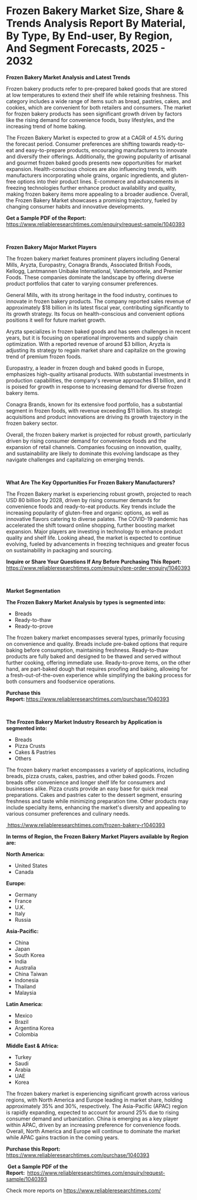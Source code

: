 <p><h1>Frozen Bakery Market Size, Share & Trends Analysis Report By Material, By Type, By End-user, By Region, And Segment Forecasts, 2025 - 2032</h1></p><p><strong>Frozen Bakery Market Analysis and Latest Trends</strong></p>
<p><p>Frozen bakery products refer to pre-prepared baked goods that are stored at low temperatures to extend their shelf life while retaining freshness. This category includes a wide range of items such as bread, pastries, cakes, and cookies, which are convenient for both retailers and consumers. The market for frozen bakery products has seen significant growth driven by factors like the rising demand for convenience foods, busy lifestyles, and the increasing trend of home baking.</p><p>The Frozen Bakery Market is expected to grow at a CAGR of 4.5% during the forecast period. Consumer preferences are shifting towards ready-to-eat and easy-to-prepare products, encouraging manufacturers to innovate and diversify their offerings. Additionally, the growing popularity of artisanal and gourmet frozen baked goods presents new opportunities for market expansion. Health-conscious choices are also influencing trends, with manufacturers incorporating whole grains, organic ingredients, and gluten-free options into their product lines. E-commerce and advancements in freezing technologies further enhance product availability and quality, making frozen bakery items more appealing to a broader audience. Overall, the Frozen Bakery Market showcases a promising trajectory, fueled by changing consumer habits and innovative developments.</p></p>
<p><strong>Get a Sample PDF of the Report:&nbsp;</strong> <a href="https://www.reliableresearchtimes.com/enquiry/request-sample/1040393?utm_campaign=1940&utm_medium=2&utm_source=Github&utm_content=ia&utm_term=14022025&utm_id=frozen-bakery">https://www.reliableresearchtimes.com/enquiry/request-sample/1040393</a></p>
<p>&nbsp;</p>
<p><strong>Frozen Bakery Major Market Players</strong></p>
<p><p>The frozen bakery market features prominent players including General Mills, Aryzta, Europastry, Conagra Brands, Associated British Foods, Kellogg, Lantmannen Unibake International, Vandemoortele, and Premier Foods. These companies dominate the landscape by offering diverse product portfolios that cater to varying consumer preferences.</p><p>General Mills, with its strong heritage in the food industry, continues to innovate in frozen bakery products. The company reported sales revenue of approximately $18 billion in its latest fiscal year, contributing significantly to its growth strategy. Its focus on health-conscious and convenient options positions it well for future market growth.</p><p>Aryzta specializes in frozen baked goods and has seen challenges in recent years, but it is focusing on operational improvements and supply chain optimization. With a reported revenue of around $3 billion, Aryzta is adjusting its strategy to regain market share and capitalize on the growing trend of premium frozen foods.</p><p>Europastry, a leader in frozen dough and baked goods in Europe, emphasizes high-quality artisanal products. With substantial investments in production capabilities, the company's revenue approaches $1 billion, and it is poised for growth in response to increasing demand for diverse frozen bakery items.</p><p>Conagra Brands, known for its extensive food portfolio, has a substantial segment in frozen foods, with revenue exceeding $11 billion. Its strategic acquisitions and product innovations are driving its growth trajectory in the frozen bakery sector.</p><p>Overall, the frozen bakery market is projected for robust growth, particularly driven by rising consumer demand for convenience foods and the expansion of retail channels. Companies focusing on innovation, quality, and sustainability are likely to dominate this evolving landscape as they navigate challenges and capitalizing on emerging trends.</p></p>
<p>&nbsp;</p>
<p><strong>What Are The Key Opportunities For Frozen Bakery Manufacturers?</strong></p>
<p><p>The Frozen Bakery market is experiencing robust growth, projected to reach USD 80 billion by 2028, driven by rising consumer demands for convenience foods and ready-to-eat products. Key trends include the increasing popularity of gluten-free and organic options, as well as innovative flavors catering to diverse palates. The COVID-19 pandemic has accelerated the shift toward online shopping, further boosting market expansion. Major players are investing in technology to enhance product quality and shelf life. Looking ahead, the market is expected to continue evolving, fueled by advancements in freezing techniques and greater focus on sustainability in packaging and sourcing.</p></p>
<p><strong>Inquire or Share Your Questions If Any Before Purchasing This Report:</strong> <a href="https://www.reliableresearchtimes.com/enquiry/pre-order-enquiry/1040393?utm_campaign=1940&utm_medium=2&utm_source=Github&utm_content=ia&utm_term=14022025&utm_id=frozen-bakery">https://www.reliableresearchtimes.com/enquiry/pre-order-enquiry/1040393</a></p>
<p>&nbsp;</p>
<p><strong>Market Segmentation</strong></p>
<p><strong>The Frozen Bakery Market Analysis by types is segmented into:</strong></p>
<p><ul><li>Breads</li><li>Ready-to-thaw</li><li>Ready-to-prove</li></ul></p>
<p><p>The frozen bakery market encompasses several types, primarily focusing on convenience and quality. Breads include pre-baked options that require baking before consumption, maintaining freshness. Ready-to-thaw products are fully baked and designed to be thawed and served without further cooking, offering immediate use. Ready-to-prove items, on the other hand, are part-baked dough that requires proofing and baking, allowing for a fresh-out-of-the-oven experience while simplifying the baking process for both consumers and foodservice operations.</p></p>
<p><strong>Purchase this Report:&nbsp;</strong><a href="https://www.reliableresearchtimes.com/purchase/1040393?utm_campaign=1940&utm_medium=2&utm_source=Github&utm_content=ia&utm_term=14022025&utm_id=frozen-bakery">https://www.reliableresearchtimes.com/purchase/1040393</a></p>
<p>&nbsp;</p>
<p><strong>The Frozen Bakery Market Industry Research by Application is segmented into:</strong></p>
<p><ul><li>Breads</li><li>Pizza Crusts</li><li>Cakes & Pastries</li><li>Others</li></ul></p>
<p><p>The frozen bakery market encompasses a variety of applications, including breads, pizza crusts, cakes, pastries, and other baked goods. Frozen breads offer convenience and longer shelf life for consumers and businesses alike. Pizza crusts provide an easy base for quick meal preparations. Cakes and pastries cater to the dessert segment, ensuring freshness and taste while minimizing preparation time. Other products may include specialty items, enhancing the market's diversity and appealing to various consumer preferences and culinary needs.</p></p>
<p><a href="https://www.reliableresearchtimes.com/frozen-bakery-r1040393?utm_campaign=1940&utm_medium=2&utm_source=Github&utm_content=ia&utm_term=14022025&utm_id=frozen-bakery">&nbsp;https://www.reliableresearchtimes.com/frozen-bakery-r1040393</a></p>
<p><strong>In terms of Region, the Frozen Bakery Market Players available by Region are:</strong></p>
<p>
    <p> <strong> North America: </strong>
        <ul>
            <li>United States</li>
            <li>Canada</li>
        </ul>
        </p> 
    <p> <strong> Europe: </strong>
        <ul>
            <li>Germany</li>
            <li>France</li>
            <li>U.K.</li>
            <li>Italy</li>
            <li>Russia</li>
        </ul>
        </p> 
    <p> <strong> Asia-Pacific: </strong>
        <ul>
            <li>China</li>
            <li>Japan</li>
            <li>South Korea</li>
            <li>India</li>
            <li>Australia</li>
            <li>China Taiwan</li>
            <li>Indonesia</li>
            <li>Thailand</li>
            <li>Malaysia</li>
        </ul>
        </p> 
    <p> <strong> Latin America: </strong>
        <ul>
            <li>Mexico</li>
            <li>Brazil</li>
            <li>Argentina Korea</li>
            <li>Colombia</li>
        </ul>
        </p> 
    <p> <strong> Middle East & Africa: </strong>
        <ul>
            <li>Turkey</li>
            <li>Saudi</li>
            <li>Arabia</li>
            <li>UAE</li>
            <li>Korea</li>
        </ul>
    </p>
    </p>
<p><p>The frozen bakery market is experiencing significant growth across various regions, with North America and Europe leading in market share, holding approximately 35% and 30%, respectively. The Asia-Pacific (APAC) region is rapidly expanding, expected to account for around 25% due to rising consumer demand and urbanization. China is emerging as a key player within APAC, driven by an increasing preference for convenience foods. Overall, North America and Europe will continue to dominate the market while APAC gains traction in the coming years.</p></p>
<p><strong>Purchase this Report: </strong><a href="https://www.reliableresearchtimes.com/purchase/1040393?utm_campaign=1940&utm_medium=2&utm_source=Github&utm_content=ia&utm_term=14022025&utm_id=frozen-bakery">https://www.reliableresearchtimes.com/purchase/1040393</a></p>
<p>&nbsp;<strong>Get a Sample PDF of the Report:&nbsp;&nbsp;</strong><a href="https://www.reliableresearchtimes.com/enquiry/request-sample/1040393?utm_campaign=1940&utm_medium=2&utm_source=Github&utm_content=ia&utm_term=14022025&utm_id=frozen-bakery">https://www.reliableresearchtimes.com/enquiry/request-sample/1040393</a></p>
<p><strong></strong></p>
<p>Check more reports on <a href="https://www.reliableresearchtimes.com/?utm_campaign=1940&utm_medium=2&utm_source=Github&utm_content=ia&utm_term=14022025&utm_id=frozen-bakery">https://www.reliableresearchtimes.com/</a></p>